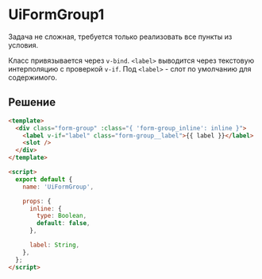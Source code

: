 # UiFormGroup1

Задача не сложная, требуется только реализовать все пункты из условия.

Класс привязывается через `v-bind`. `<label>` выводится через текстовую интерполяцию с проверкой `v-if`. Под `<label>` -
слот по умолчанию для содержимого.

## Решение

```html
<template>
  <div class="form-group" :class="{ 'form-group_inline': inline }">
    <label v-if="label" class="form-group__label">{{ label }}</label>
    <slot />
  </div>
</template>

<script>
  export default {
    name: 'UiFormGroup',

    props: {
      inline: {
        type: Boolean,
        default: false,
      },

      label: String,
    },
  };
</script>
```
